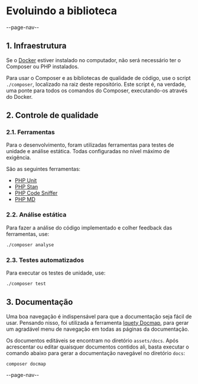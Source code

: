 # Evoluindo a biblioteca

--page-nav--

## 1. Infraestrutura

Se o [Docker](https://www.docker.com/) estiver instalado no computador, não será necessário ter o Composer ou PHP instalados.

Para usar o Composer e as bibliotecas de qualidade de código, use o script `./composer`, localizado na raiz deste repositório. Este script é, na verdade, uma ponte para todos os comandos do Composer, executando-os através do Docker.

## 2. Controle de qualidade

### 2.1. Ferramentas

Para o desenvolvimento, foram utilizadas ferramentas para testes de unidade e análise estática. Todas configuradas no nível máximo de exigência.

São as seguintes ferramentas:

- [PHP Unit](https://phpunit.de)
- [PHP Stan](https://phpstan.org)
- [PHP Code Sniffer](https://github.com/squizlabs/PHP_CodeSniffer)
- [PHP MD](https://phpmd.org)

### 2.2. Análise estática

Para fazer a análise do código implementado e colher feedback das ferramentas, use:

```bash
./composer analyse
```

### 2.3. Testes automatizados

Para executar os testes de unidade, use:

```bash
./composer test
```

## 3. Documentação

Uma boa navegação é indispensável para que a documentação seja fácil de usar. Pensando nisso, foi utilizada a ferramenta [Iquety Docmap](https://github.com/iquety/docmap), para gerar um agradável menu de navegação em todas as páginas da documentação.

Os documentos editáveis se encontram no diretório `assets/docs`. Após acrescentar ou editar quaisquer documentos contidos ali, basta executar o comando abaixo para gerar a documentação navegável no diretório `docs`:

```bash
composer docmap
```

--page-nav--
